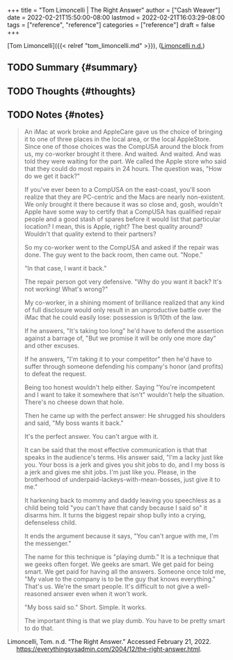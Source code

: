 +++
title = "Tom Limoncelli | The Right Answer"
author = ["Cash Weaver"]
date = 2022-02-21T15:50:00-08:00
lastmod = 2022-02-21T16:03:29-08:00
tags = ["reference", "reference"]
categories = ["reference"]
draft = false
+++

[Tom Limoncelli]({{< relref "tom_limoncelli.md" >}}), (<a href="#citeproc_bib_item_1">Limoncelli n.d.</a>)


## <span class="org-todo todo TODO">TODO</span> Summary {#summary}


## <span class="org-todo todo TODO">TODO</span> Thoughts {#thoughts}


## <span class="org-todo todo TODO">TODO</span> Notes {#notes}

> An iMac at work broke and AppleCare gave us the choice of bringing it to one of three places in the local area, or the local AppleStore. Since one of those choices was the CompUSA around the block from us, my co-worker brought it there. And waited. And waited. And was told they were waiting for the part. We called the Apple store who said that they could do most repairs in 24 hours. The question was, "How do we get it back?"
>
> If you've ever been to a CompUSA on the east-coast, you'll soon realize that they are PC-centric and the Macs are nearly non-existent. We only brought it there because it was so close and, gosh, wouldn't Apple have some way to certify that a CompUSA has qualified repair people and a good stash of spares before it would list that particular location? I mean, this is Apple, right? The best quality around? Wouldn't that quality extend to their partners?
>
> So my co-worker went to the CompUSA and asked if the repair was done. The guy went to the back room, then came out. "Nope."
>
> "In that case, I want it back."
>
> The repair person got very defensive. "Why do you want it back? It's not working! What's wrong?"
>
> My co-worker, in a shining moment of brilliance realized that any kind of full disclosure would only result in an unproductive battle over the iMac that he could easily lose: possession is 9/10th of the law.
>
> If he answers, "It's taking too long" he'd have to defend the assertion against a barrage of, "But we promise it will be only one more day" and other excuses.
>
> If he answers, "I'm taking it to your competitor" then he'd have to suffer through someone defending his company's honor (and profits) to defeat the request.
>
> Being too honest wouldn't help either. Saying "You're incompetent and I want to take it somewhere that isn't" wouldn't help the situation. There's no cheese down that hole.
>
> Then he came up with the perfect answer: He shrugged his shoulders and said, "My boss wants it back."
>
> It's the perfect answer. You can't argue with it.
>
> It can be said that the most effective communication is that that speaks in the audience's terms. His answer said, "I'm a lacky just like you. Your boss is a jerk and gives you shit jobs to do, and I my boss is a jerk and gives me shit jobs. I'm just like you. Please, in the brotherhood of underpaid-lackeys-with-mean-bosses, just give it to me."
>
> It harkening back to mommy and daddy leaving you speechless as a child being told "you can't have that candy because I said so" it disarms him. It turns the biggest repair shop bully into a crying, defenseless child.
>
> It ends the argument because it says, "You can't argue with me, I'm the messenger."
>
> The name for this technique is "playing dumb." It is a technique that we geeks often forget. We geeks are smart. We get paid for being smart. We get paid for having all the answers. Someone once told me, "My value to the company is to be the guy that knows everything." That's us. We're the smart people. It's difficult to not give a well-reasoned answer even when it won't work.
>
> "My boss said so." Short. Simple. It works.
>
> The important thing is that we play dumb. You have to be pretty smart to do that.

<style>.csl-entry{text-indent: -1.5em; margin-left: 1.5em;}</style><div class="csl-bib-body">
  <div class="csl-entry"><a id="citeproc_bib_item_1"></a>Limoncelli, Tom. n.d. “The Right Answer.” Accessed February 21, 2022. <a href="https://everythingsysadmin.com/2004/12/the-right-answer.html">https://everythingsysadmin.com/2004/12/the-right-answer.html</a>.</div>
</div>
